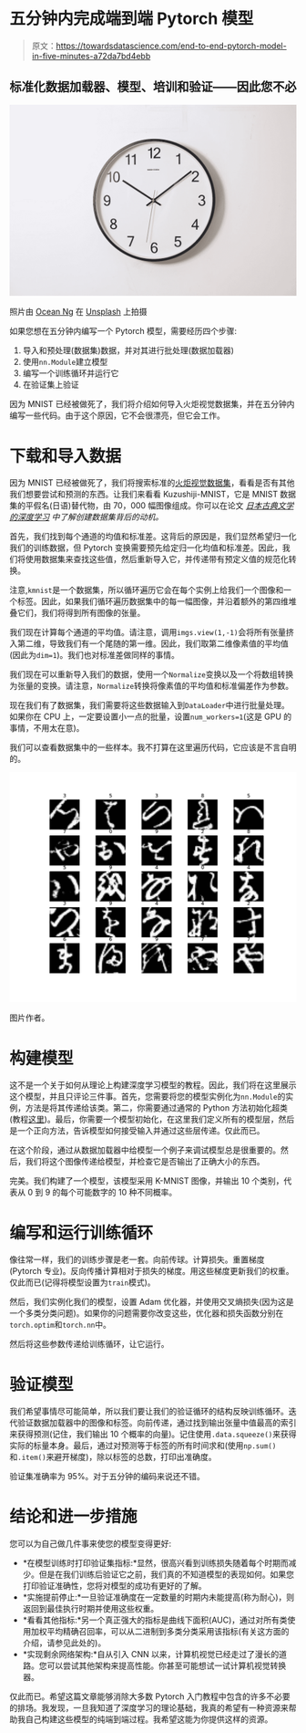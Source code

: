 # 五分钟内完成端到端 Pytorch 模型

> 原文：<https://towardsdatascience.com/end-to-end-pytorch-model-in-five-minutes-a72da7bd4ebb>

## 标准化数据加载器、模型、培训和验证——因此您不必

![](img/7f7b04ec765c96e34c270d76349c15c0.png)

照片由 [Ocean Ng](https://unsplash.com/@oceanng?utm_source=medium&utm_medium=referral) 在 [Unsplash](https://unsplash.com?utm_source=medium&utm_medium=referral) 上拍摄

如果您想在五分钟内编写一个 Pytorch 模型，需要经历四个步骤:

1.  导入和预处理(数据集)数据，并对其进行批处理(数据加载器)
2.  使用`nn.Module`建立模型
3.  编写一个训练循环并运行它
4.  在验证集上验证

因为 MNIST 已经被做死了，我们将介绍如何导入火炬视觉数据集，并在五分钟内编写一些代码。由于这个原因，它不会很漂亮，但它会工作。

# 下载和导入数据

因为 MNIST 已经被做死了，我们将搜索标准的[火炬视觉数据集](https://pytorch.org/vision/stable/datasets.html)，看看是否有其他我们想要尝试和预测的东西。让我们来看看 Kuzushiji-MNIST，它是 MNIST 数据集的平假名(日语)替代物，由 70，000 幅图像组成。你可以在论文 [*日本古典文学的深度学习*](https://arxiv.org/abs/1812.01718) *中了解创建数据集背后的动机。*

首先，我们找到每个通道的均值和标准差。这背后的原因是，我们显然希望归一化我们的训练数据，但 Pytorch 变换需要预先给定归一化均值和标准差。因此，我们将使用数据集来查找这些值，然后重新导入它，并传递带有预定义值的规范化转换。

注意,`kmnist`是一个数据集，所以循环遍历它会在每个实例上给我们一个图像和一个标签。因此，如果我们循环遍历数据集中的每一幅图像，并沿着额外的第四维堆叠它们，我们将得到所有图像的张量。

我们现在计算每个通道的平均值。请注意，调用`imgs.view(1,-1)`会将所有张量挤入第二维，导致我们有一个尾随的第一维。因此，我们取第二维像素值的平均值(因此为`dim=1`)。我们也对标准差做同样的事情。

我们现在可以重新导入我们的数据，使用一个`Normalize`变换以及一个将数组转换为张量的变换。请注意，`Normalize`转换将像素值的平均值和标准偏差作为参数。

现在我们有了数据集，我们需要将这些数据输入到`DataLoader`中进行批量处理。如果你在 CPU 上，一定要设置小一点的批量，设置`num_workers=1`(这是 GPU 的事情，不用太在意)。

我们可以查看数据集中的一些样本。我不打算在这里遍历代码，它应该是不言自明的。

![](img/5b9a3231a5932c9278615df090195349.png)

图片作者。

# 构建模型

这不是一个关于如何从理论上构建深度学习模型的教程。因此，我们将在这里展示这个模型，并且只评论三件事。首先，您需要将您的模型实例化为`nn.Module`的实例，方法是将其传递给该类。第二，你需要通过通常的 Python 方法初始化超类(教程[这里](https://realpython.com/python-super/))。最后，你需要一个模型初始化，在这里我们定义所有的模型层，然后是一个正向方法，告诉模型如何接受输入并通过这些层传递。仅此而已。

在这个阶段，通过从数据加载器中给模型一个例子来调试模型总是很重要的。然后，我们将这个图像传递给模型，并检查它是否输出了正确大小的东西。

完美。我们构建了一个模型，该模型采用 K-MNIST 图像，并输出 10 个类别，代表从 0 到 9 的每个可能数字的 10 种不同概率。

# 编写和运行训练循环

像往常一样，我们的训练步骤是老一套。向前传球。计算损失。重置梯度(Pytorch 专业)。反向传播计算相对于损失的梯度。用这些梯度更新我们的权重。仅此而已(记得将模型设置为`train`模式)。

然后，我们实例化我们的模型，设置 Adam 优化器，并使用交叉熵损失(因为这是一个多类分类问题)。如果你的问题需要你改变这些，优化器和损失函数分别在`torch.optim`和`torch.nn`中。

然后将这些参数传递给训练循环，让它运行。

# 验证模型

我们希望事情尽可能简单，所以我们要让我们的验证循环的结构反映训练循环。迭代验证数据加载器中的图像和标签。向前传递，通过找到输出张量中值最高的索引来获得预测(记住，我们输出 10 个概率的向量)。记住使用`.data.squeeze()`来获得实际的标量本身。最后，通过对预测等于标签的所有时间求和(使用`np.sum()`和`.item()`来避开梯度)，除以标签的总数，打印出准确度。

验证集准确率为 95%。对于五分钟的编码来说还不错。

# 结论和进一步措施

您可以为自己做几件事来使您的模型变得更好:

*   *在模型训练时打印验证集指标:*显然，很高兴看到训练损失随着每个时期而减少。但是在我们训练后验证它之前，我们真的不知道模型的表现如何。如果您打印验证准确性，您将对模型的成功有更好的了解。
*   *实施提前停止:*一旦验证准确度在一定数量的时期内未能提高(称为耐心)，则返回到最佳执行时期并使用这些权重。
*   *看看其他指标:*另一个真正强大的指标是曲线下面积(AUC)，通过对所有类使用加权平均精确召回率，可以从二进制到多类分类采用该指标(有关这方面的介绍，请参见此处的)。
*   *实现剩余网络架构:*自从引入 CNN 以来，计算机视觉已经走过了漫长的道路。您可以尝试其他架构来提高性能。你甚至可能想试一试计算机视觉转换器。

仅此而已。希望这篇文章能够消除大多数 Pytorch 入门教程中包含的许多不必要的排场。我发现，一旦我知道了深度学习的理论基础，我真的希望有一种资源来帮助我自己构建这些模型的纯端到端过程。我希望这能为你提供这样的资源。